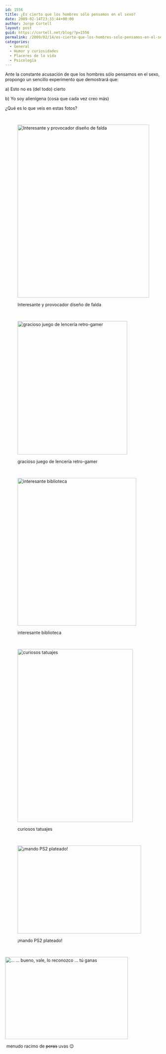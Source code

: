 ```yaml
---
id: 1556
title: ¿Es cierto que los hombres sólo pensamos en el sexo?
date: 2009-02-14T23:33:44+00:00
author: Jorge Cortell
layout: post
guid: https://cortell.net/blog/?p=1556
permalink: /2009/02/14/es-cierto-que-los-hombres-solo-pensamos-en-el-sexo/
categories:
  - General
  - Humor y curiosidades
  - Placeres de la vida
  - Psicología
---
```

Ante la constante acusación de que los hombres sólo pensamos en el sexo, propongo un sencillo experimento que demostrará que:

a) Esto no es (del todo) cierto

b) Yo soy alienígena (cosa que cada vez creo más)

¿Qué es lo que veis en estas fotos?

 <figure style="width: 426px" class="wp-caption alignnone">

<img class=" " title="https://www.wartomarzyc.webhosting.net.pl/1b.jpg" src="https://www.wartomarzyc.webhosting.net.pl/1b.jpg" alt="Interesante y provocador diseño de falda" width="426" height="560" /><figcaption class="wp-caption-text">Interesante y provocador diseño de falda</figcaption></figure> 

 <figure style="width: 355px" class="wp-caption alignnone">

<img title="https://3wishes.com/images/msvideogame-d.jpg" src="https://3wishes.com/images/msvideogame-d.jpg" alt="gracioso juego de lencería retro-gamer" width="355" height="432" /><figcaption class="wp-caption-text">gracioso juego de lencería retro-gamer</figcaption></figure> 

 <figure style="width: 384px" class="wp-caption alignnone">

<img title="https://wecite.files.wordpress.com/2008/06/megan_fox_gq_02.jpg" src="https://wecite.files.wordpress.com/2008/06/megan_fox_gq_02.jpg" alt="interesante biblioteca" width="384" height="478" /><figcaption class="wp-caption-text">interesante biblioteca</figcaption></figure> 

 <figure style="width: 373px" class="wp-caption alignnone">

<img class=" " title="https://media.tumblr.com/PVJK6DT0Cdr8w52q1G35gO4m_500.jpg" src="https://media.tumblr.com/PVJK6DT0Cdr8w52q1G35gO4m_500.jpg" alt="curiosos tatuajes" width="373" height="560" /><figcaption class="wp-caption-text">curiosos tatuajes</figcaption></figure> 

 <figure style="width: 400px" class="wp-caption alignnone">

<img class=" " title="https://lh5.ggpht.com/_vC7JKHHBlMU/SUfambIQayI/AAAAAAAABi4/7JNclStv0lM/image%5B4%5D.png?imgmax=800" src="https://lh5.ggpht.com/_vC7JKHHBlMU/SUfambIQayI/AAAAAAAABi4/7JNclStv0lM/image%5B4%5D.png?imgmax=800" alt="¡mando PS2 plateado!" width="400" height="285" /><figcaption class="wp-caption-text">¡mando PS2 plateado!</figcaption></figure> 

 

<div class="mceTemp">
  <dl class="wp-caption alignnone" style="width: 407px">
    <dt class="wp-caption-dt">
      <img class="  " title="https://farm3.static.flickr.com/2269/2261556273_c780bfe514_o.jpg" src="https://farm3.static.flickr.com/2269/2261556273_c780bfe514_o.jpg" alt="... ... bueno, vale, lo reconozco ... tú ganas" width="397" height="266" />
    </dt>
  </dl>
</div>

 menudo racimo de <span style="text-decoration: line-through">peras</span> uvas 😉